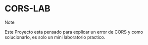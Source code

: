 # CORS-LAB
>[!NOTE]  
>Este Proyecto esta pensado para explicar un error de CORS y como solucionarlo, es solo un mini laboratorio practico.
